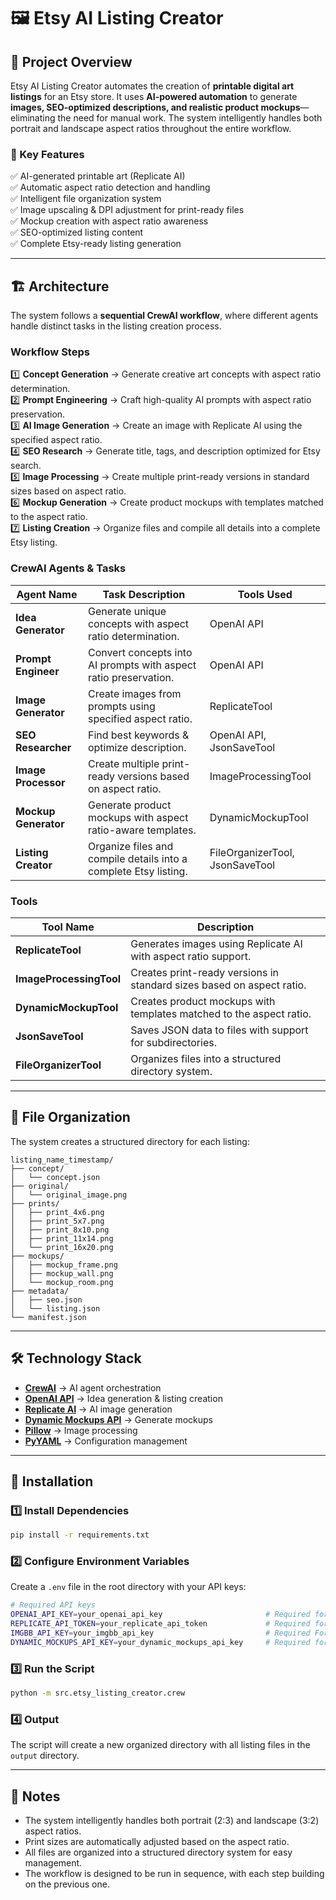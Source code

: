 # 🖼️ Etsy AI Listing Creator

## 📌 Project Overview

Etsy AI Listing Creator automates the creation of **printable digital art listings** for an Etsy store. It uses **AI-powered automation** to generate **images, SEO-optimized descriptions, and realistic product mockups**—eliminating the need for manual work. The system intelligently handles both portrait and landscape aspect ratios throughout the entire workflow.

### 🚀 Key Features

✅ AI-generated printable art (Replicate AI)  
✅ Automatic aspect ratio detection and handling  
✅ Intelligent file organization system  
✅ Image upscaling & DPI adjustment for print-ready files  
✅ Mockup creation with aspect ratio awareness  
✅ SEO-optimized listing content  
✅ Complete Etsy-ready listing generation

---

## 🏗️ Architecture

The system follows a **sequential CrewAI workflow**, where different agents handle distinct tasks in the listing creation process.

### **Workflow Steps**

1️⃣ **Concept Generation** → Generate creative art concepts with aspect ratio determination.  
2️⃣ **Prompt Engineering** → Craft high-quality AI prompts with aspect ratio preservation.  
3️⃣ **AI Image Generation** → Create an image with Replicate AI using the specified aspect ratio.  
4️⃣ **SEO Research** → Generate title, tags, and description optimized for Etsy search.  
5️⃣ **Image Processing** → Create multiple print-ready versions in standard sizes based on aspect ratio.  
6️⃣ **Mockup Generation** → Create product mockups with templates matched to the aspect ratio.  
7️⃣ **Listing Creation** → Organize files and compile all details into a complete Etsy listing.

### **CrewAI Agents & Tasks**

| Agent Name           | Task Description                                                 | Tools Used                      |
| -------------------- | ---------------------------------------------------------------- | ------------------------------- |
| **Idea Generator**   | Generate unique concepts with aspect ratio determination.        | OpenAI API                      |
| **Prompt Engineer**  | Convert concepts into AI prompts with aspect ratio preservation. | OpenAI API                      |
| **Image Generator**  | Create images from prompts using specified aspect ratio.         | ReplicateTool                   |
| **SEO Researcher**   | Find best keywords & optimize description.                       | OpenAI API, JsonSaveTool        |
| **Image Processor**  | Create multiple print-ready versions based on aspect ratio.      | ImageProcessingTool             |
| **Mockup Generator** | Generate product mockups with aspect ratio-aware templates.      | DynamicMockupTool               |
| **Listing Creator**  | Organize files and compile details into a complete Etsy listing. | FileOrganizerTool, JsonSaveTool |

### **Tools**

| Tool Name               | Description                                                           |
| ----------------------- | --------------------------------------------------------------------- |
| **ReplicateTool**       | Generates images using Replicate AI with aspect ratio support.        |
| **ImageProcessingTool** | Creates print-ready versions in standard sizes based on aspect ratio. |
| **DynamicMockupTool**   | Creates product mockups with templates matched to the aspect ratio.   |
| **JsonSaveTool**        | Saves JSON data to files with support for subdirectories.             |
| **FileOrganizerTool**   | Organizes files into a structured directory system.                   |

---

## 📁 File Organization

The system creates a structured directory for each listing:

```
listing_name_timestamp/
├── concept/
│   └── concept.json
├── original/
│   └── original_image.png
├── prints/
│   ├── print_4x6.png
│   ├── print_5x7.png
│   ├── print_8x10.png
│   ├── print_11x14.png
│   └── print_16x20.png
├── mockups/
│   ├── mockup_frame.png
│   ├── mockup_wall.png
│   └── mockup_room.png
├── metadata/
│   ├── seo.json
│   └── listing.json
└── manifest.json
```

---

## 🛠️ Technology Stack

- **[CrewAI](https://github.com/joaomdmoura/crewai)** → AI agent orchestration
- **[OpenAI API](https://platform.openai.com/)** → Idea generation & listing creation
- **[Replicate AI](https://replicate.com/)** → AI image generation
- **[Dynamic Mockups API](https://app.dynamicmockups.com/dashboard-api/)** → Generate mockups
- **[Pillow](https://python-pillow.org/)** → Image processing
- **[PyYAML](https://pyyaml.org/)** → Configuration management

---

## 🔧 Installation

### **1️⃣ Install Dependencies**

```bash
pip install -r requirements.txt
```

### **2️⃣ Configure Environment Variables**

Create a `.env` file in the root directory with your API keys:

```bash
# Required API keys
OPENAI_API_KEY=your_openai_api_key                       # Required for AI agents (idea generation, prompt engineering, SEO)
REPLICATE_API_TOKEN=your_replicate_api_token             # Required for image generation
IMGBB_API_KEY=your_imgbb_api_key                         # Required For uploading images to ImgBB (used by ReplicateTool)
DYNAMIC_MOCKUPS_API_KEY=your_dynamic_mockups_api_key     # Required for creating makeups           
```


### **3️⃣ Run the Script**

```bash
python -m src.etsy_listing_creator.crew
```

### **4️⃣ Output**

The script will create a new organized directory with all listing files in the `output` directory.

---

## 📝 Notes

- The system intelligently handles both portrait (2:3) and landscape (3:2) aspect ratios.
- Print sizes are automatically adjusted based on the aspect ratio.
- All files are organized into a structured directory system for easy management.
- The workflow is designed to be run in sequence, with each step building on the previous one.
